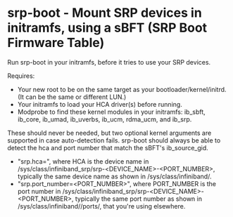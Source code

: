 # srp-boot - Mount SRP devices in initramfs, using a sBFT (SRP Boot Firmware Table)

Run srp-boot in your initramfs, before it tries to use your SRP devices.

Requires:
* Your new root to be on the same target as your bootloader/kernel/initrd.  (It can be the same or different LUN.)
* Your initramfs to load your HCA driver(s) before running.
* Modprobe to find these kernel modules in your initramfs: ib_sbft, ib_core, ib_umad, ib_uverbs, ib_ucm, rdma_ucm, and ib_srp.

These should never be needed, but two optional kernel arguments are supported in case auto-detection fails.  srp-boot should always be able to detect the hca and port number that match the sBFT's ib_source_gid.
* "srp.hca=<HCA>", where HCA is the device name in /sys/class/infiniband_srp/srp-<DEVICE_NAME>-<PORT_NUMBER>, typically the same device name as shown in /sys/class/infiniband/.
* "srp.port_number=<PORT_NUMBER>", where PORT_NUMBER is the port number in /sys/class/infiniband_srp/srp-<DEVICE_NAME>-<PORT_NUMBER>, typically the same port number as shown in /sys/class/infiniband/<HCA>/ports/, that you're using elsewhere.
